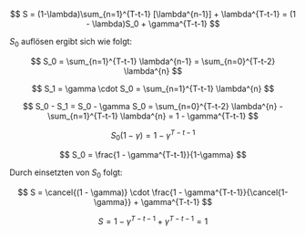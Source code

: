 $$
S = (1-\lambda)\sum_{n=1}^{T-t-1} [\lambda^{n-1}] + \lambda^{T-t-1} = (1 - \lambda)S_0 + \gamma^{T-t-1}
$$

$S_0$ auflösen ergibt sich wie folgt:

$$
S_0 = \sum_{n=1}^{T-t-1} \lambda^{n-1} = \sum_{n=0}^{T-t-2} \lambda^{n} 
$$

$$
S_1 = \gamma \cdot S_0 = \sum_{n=1}^{T-t-1} \lambda^{n} 
$$

$$
S_0 - S_1 = S_0 - \gamma S_0 = \sum_{n=0}^{T-t-2} \lambda^{n} - \sum_{n=1}^{T-t-1} \lambda^{n} = 1 - \gamma^{T-t-1} 
$$

$$
S_0 (1 - \gamma) = 1 - \gamma^{T-t-1}
$$

$$
S_0 = \frac{1 - \gamma^{T-t-1}}{1-\gamma}
$$

Durch einsetzten von $S_0$ folgt:

$$
S = \cancel{(1 - \gamma)} \cdot \frac{1 - \gamma^{T-t-1}}{\cancel{1-\gamma}} + \gamma^{T-t-1}
$$

$$
S = 1 - \gamma^{T-t-1} + \gamma^{T-t-1} = 1
$$


